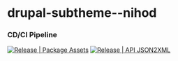 # drupal-subtheme--nihod

### CD/CI Pipeline
[![Release | Package Assets](https://github.com/OER-WEB-TEAM/design-system--drupal-theme/actions/workflows/release-addassets.yml/badge.svg)](https://github.com/OER-WEB-TEAM/design-system--drupal-theme/actions/workflows/release-addassets.yml)
[![Release | API JSON2XML](https://github.com/OER-WEB-TEAM/design-system--drupal-theme/actions/workflows/release-json2xml_v5.yml/badge.svg)](https://github.com/OER-WEB-TEAM/design-system--drupal-theme/actions/workflows/release-json2xml_v5.yml)
